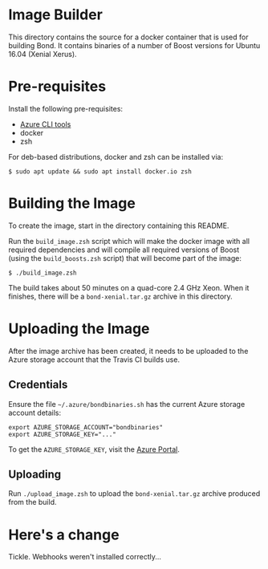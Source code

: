 # Image Builder

This directory contains the source for a docker container that is used for building Bond.
It contains binaries of a number of Boost versions for Ubuntu 16.04 (Xenial Xerus).

# Pre-requisites

Install the following pre-requisites:

* [Azure CLI tools][azure-cli]
* docker
* zsh

For deb-based distributions, docker and zsh can be installed via:

    $ sudo apt update && sudo apt install docker.io zsh

# Building the Image

To create the image, start in the directory containing this README.

Run the `build_image.zsh` script which will make the docker image with all
required dependencies and will compile all required versions of Boost (using
the `build_boosts.zsh` script) that will become part of the image:

    $ ./build_image.zsh

The build takes about 50 minutes on a quad-core 2.4 GHz Xeon. When it finishes,
there will be a `bond-xenial.tar.gz` archive in this directory.

# Uploading the Image

After the image archive has been created, it needs to be uploaded to the
Azure storage account that the Travis CI builds use.

## Credentials

Ensure the file `~/.azure/bondbinaries.sh` has the current Azure storage
account details:

    export AZURE_STORAGE_ACCOUNT="bondbinaries"
    export AZURE_STORAGE_KEY="..."

To get the `AZURE_STORAGE_KEY`, visit the [Azure Portal][azure-portal].

## Uploading

Run `./upload_image.zsh` to upload the `bond-xenial.tar.gz` archive
produced from the build.

[azure-cli]: https://docs.microsoft.com/en-us/cli/azure/install-azure-cli
[azure-portal]: https://portal.azure.com/


# Here's a change

Tickle. Webhooks weren't installed correctly...
